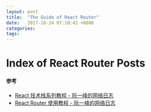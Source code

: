 ```yaml
---
layout: post
title:  "The Guide of React Router"
date:   2017-10-24 07:10:42 +0800
categories:  
tags: 
---
```


# Index of React Router Posts #


#### 参考 ####

* [React 技术栈系列教程 - 阮一峰的网络日志](http://www.ruanyifeng.com/blog/2016/09/react-technology-stack.html)
* [React Router 使用教程 - 阮一峰的网络日志](http://www.ruanyifeng.com/blog/2016/05/react_router.html)

